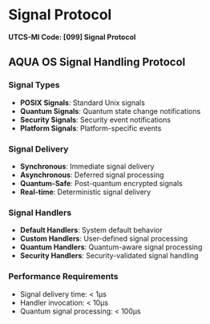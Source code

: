 # Signal Protocol
**UTCS-MI Code: [099] Signal Protocol**

## AQUA OS Signal Handling Protocol

### Signal Types
- **POSIX Signals**: Standard Unix signals
- **Quantum Signals**: Quantum state change notifications
- **Security Signals**: Security event notifications
- **Platform Signals**: Platform-specific events

### Signal Delivery
- **Synchronous**: Immediate signal delivery
- **Asynchronous**: Deferred signal processing
- **Quantum-Safe**: Post-quantum encrypted signals
- **Real-time**: Deterministic signal delivery

### Signal Handlers
- **Default Handlers**: System default behavior
- **Custom Handlers**: User-defined signal processing
- **Quantum Handlers**: Quantum-aware signal processing
- **Security Handlers**: Security-validated signal handling

### Performance Requirements
- Signal delivery time: < 1μs
- Handler invocation: < 10μs
- Quantum signal processing: < 100μs